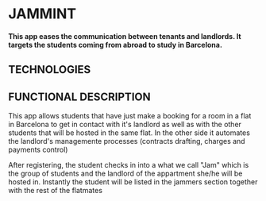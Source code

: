 # JAMMINT

#### This app eases the communication between tenants and landlords. It targets the students coming from abroad to study in Barcelona.

## TECHNOLOGIES

## FUNCTIONAL DESCRIPTION
This app allows students that have just make a booking for a room in a flat in Barcelona to get in contact with it's landlord as well as with the other students that will be hosted in the same flat. In the other side it automates the landlord's managemente processes (contracts drafting, charges and payments control)

After registering, the student checks in into a what we call "Jam" which is the group of students and the landlord of the appartment she/he will be hosted in. Instantly the student will be listed in the jammers section together with the rest of the flatmates
